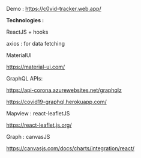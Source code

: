 Demo : https://c0vid-tracker.web.app/

**Technologies :**

ReactJS + hooks

axios : for data fetching

MaterialUI

https://material-ui.com/


GraphQL APIs:

https://api-corona.azurewebsites.net/graphqlz

https://covid19-graphql.herokuapp.com/


Mapview :
react-leafletJS

https://react-leaflet.js.org/


Graph :
canvasJS

https://canvasjs.com/docs/charts/integration/react/
